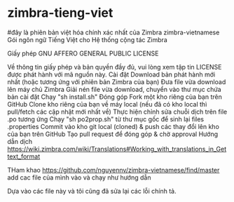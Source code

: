 # zimbra-tieng-viet
#đây là phiên bản việt hóa chính xác nhất của Zimbra
zimbra-vietnamese
Gói ngôn ngữ Tiếng Việt cho Hệ thống cộng tác Zimbra

Giấy phép
GNU AFFERO GENERAL PUBLIC LICENSE

Về thông tin giấy phép và bản quyền đầy đủ, vui lòng xem tập tin LICENSE
được phát hành với mã nguồn này.
Cài đặt
Download bản phát hành mới nhất (hoặc tương ứng với phiên bản Zimbra của bạn)
Đưa file vừa download lên máy chủ Zimbra
Giải nén file vừa download, chuyển vào thư mục chứa bản cài đặt
Chạy "sh install.sh"
Đóng góp
Fork một kho riêng của bạn trên GitHub
Clone kho riêng của bạn về máy local (nếu đã có kho local thì pull/fetch các cập nhật mới nhất về)
Thực hiện chỉnh sửa chuỗi dịch trên file .po tương ứng
Chạy "sh po2prop.sh" từ thư mục gốc để sinh lại files .properties
Commit vào kho git local (cloned) & push các thay đổi lên kho của bạn trên GitHub
Tạo pull request để đóng góp & chờ approval
Hướng dẫn dịch
https://wiki.zimbra.com/wiki/Translations#Working_with_translations_in_Gettext_format

THam khao
https://github.com/nguyennv/zimbra-vietnamese/find/master
add cac file của mình vào và chạy như hướng dẫn

Dựa vào các file này và tôi cũng đã sửa lại các lỗi chính tả.
